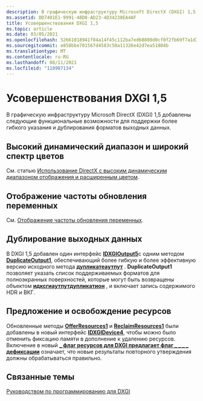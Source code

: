 ```yaml
---
description: В графическую инфраструктуру Microsoft DirectX (DXGI) 1,5 добавлены следующие функциональные возможности для поддержки более гибкого указания и дублирования форматов выходных данных.
ms.assetid: DD7401E1-9991-48D8-AD23-4D34238EA4AF
title: Усовершенствования DXGI 1,5
ms.topic: article
ms.date: 03/05/2021
ms.openlocfilehash: 52661018941f84a14f45c112ba7ed68800d0cf0f2fb69f7a1d3333651fb17787
ms.sourcegitcommit: e858bbe701567d4583c50a11326e42d7ea51804b
ms.translationtype: MT
ms.contentlocale: ru-RU
ms.lasthandoff: 08/11/2021
ms.locfileid: "118987134"
---
```

# <a name="dxgi-15-improvements"></a>Усовершенствования DXGI 1,5

В графическую инфраструктуру Microsoft DirectX (DXGI) 1,5 добавлены следующие функциональные возможности для поддержки более гибкого указания и дублирования форматов выходных данных.

## <a name="high-dynamic-range-and-wide-color-gamut"></a>Высокий динамический диапазон и широкий спектр цветов

См. статью [Использование DirectX с высоким динамическим диапазоном отображения и расширенным цветом](../direct3darticles/high-dynamic-range.md).

## <a name="variable-refresh-rate-displays"></a>Отображение частоты обновления переменных

См. [Отображение частоты обновления переменных](variable-refresh-rate-displays.md).

## <a name="duplicating-output"></a>Дублирование выходных данных

В DXGI 1,5 добавлен один интерфейс [**IDXGIOutput5**](/windows/win32/api/DXGI1_5/nn-dxgi1_5-idxgioutput5)с одним методом [**DuplicateOutput1**](/windows/win32/api/DXGI1_5/nf-dxgi1_5-idxgioutput5-duplicateoutput1), обеспечивающий более гибкую и более эффективную версию исходного метода [**дупликатеаутпут**](/windows/win32/api/DXGI1_2/nf-dxgi1_2-idxgioutput1-duplicateoutput) . **DuplicateOutput1** позволяет указать список поддерживаемых форматов для полноэкранных поверхностей, которые могут быть возвращены объектом [**идксгиаутпутдупликатион**](/windows/win32/api/DXGI1_2/nn-dxgi1_2-idxgioutputduplication) , и включает запись содержимого HDR и ВКГ.

## <a name="offering-and-reclaiming-resources"></a>Предложение и освобождение ресурсов

Обновленные методы [**OfferResources1**](/windows/win32/api/dxgi1_5/nf-dxgi1_5-idxgidevice4-offerresources1) и [**ReclaimResources1**](/windows/win32/api/dxgi1_5/nf-dxgi1_5-idxgidevice4-reclaimresources1) были добавлены в новый интерфейс [**IDXGIDevice4**](/windows/win32/api/dxgi1_5/nn-dxgi1_5-idxgidevice4), чтобы можно было отменить фиксацию памяти в дополнение к удалению ресурсов. Включение в новый [**\_ флаг ресурсов для DXGI предлагает флаг \_ \_ \_ \_ дефиксации**](/windows/win32/api/dxgi1_5/ne-dxgi1_5-dxgi_offer_resource_flags) означает, что новые результаты повторного утверждения должны обрабатываться правильно.

## <a name="related-topics"></a>Связанные темы

[Руководством по программированию для DXGI](dx-graphics-dxgi-overviews.md)
